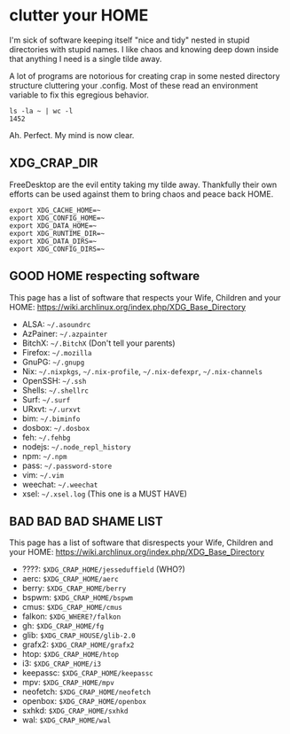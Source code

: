 # clutter your HOME

I'm sick of software keeping itself "nice and tidy" nested in stupid directories with stupid names. I like chaos and knowing deep down inside that anything I need is a single tilde away.

A lot of programs are notorious for creating crap in some nested directory structure cluttering your .config. Most of these read an environment variable to fix this egregious behavior.

```
ls -la ~ | wc -l
1452
```

Ah. Perfect. My mind is now clear.


## XDG_CRAP_DIR

FreeDesktop are the evil entity taking my tilde away. Thankfully their own efforts can be used against them to bring chaos and peace back HOME.

```
export XDG_CACHE_HOME=~
export XDG_CONFIG_HOME=~
export XDG_DATA_HOME=~
export XDG_RUNTIME_DIR=~
export XDG_DATA_DIRS=~
export XDG_CONFIG_DIRS=~
```


## GOOD HOME respecting software

This page has a list of software that respects your Wife, Children and your HOME: https://wiki.archlinux.org/index.php/XDG_Base_Directory

- ALSA:     `~/.asoundrc`
- AzPainer: `~/.azpainter`
- BitchX:   `~/.BitchX` (Don't tell your parents)
- Firefox:  `~/.mozilla`
- GnuPG:    `~/.gnupg`
- Nix:      `~/.nixpkgs`, `~/.nix-profile`, `~/.nix-defexpr`, `~/.nix-channels`
- OpenSSH:  `~/.ssh`
- Shells:   `~/.shellrc`
- Surf:     `~/.surf`
- URxvt:    `~/.urxvt`
- bim:      `~/.biminfo`
- dosbox:   `~/.dosbox`
- feh:      `~/.fehbg`
- nodejs:   `~/.node_repl_history`
- npm:      `~/.npm`
- pass:     `~/.password-store`
- vim:      `~/.vim`
- weechat:  `~/.weechat`
- xsel:     `~/.xsel.log` (This one is a MUST HAVE)

## BAD BAD BAD SHAME LIST

This page has a list of software that disrespects your Wife, Children and your HOME: https://wiki.archlinux.org/index.php/XDG_Base_Directory

- ????: `$XDG_CRAP_HOME/jesseduffield` (WHO?)
- aerc: `$XDG_CRAP_HOME/aerc`
- berry: `$XDG_CRAP_HOME/berry`
- bspwm: `$XDG_CRAP_HOME/bspwm`
- cmus: `$XDG_CRAP_HOME/cmus`
- falkon: `$XDG_WHERE?/falkon`
- gh:   `$XDG_CRAP_HOME/fg`
- glib: `$XDG_CRAP_HOUSE/glib-2.0`
- grafx2: `$XDG_CRAP_HOME/grafx2`
- htop: `$XDG_CRAP_HOME/htop`
- i3: `$XDG_CRAP_HOME/i3`
- keepassc: `$XDG_CRAP_HOME/keepassc`
- mpv: `$XDG_CRAP_HOME/mpv`
- neofetch: `$XDG_CRAP_HOME/neofetch`
- openbox: `$XDG_CRAP_HOME/openbox`
- sxhkd: `$XDG_CRAP_HOME/sxhkd`
- wal: `$XDG_CRAP_HOME/wal`
